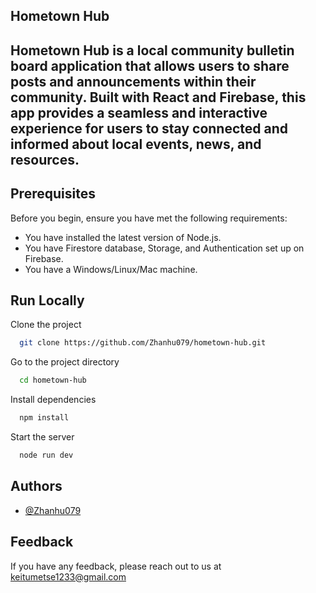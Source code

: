
## Hometown Hub

## Hometown Hub is a local community bulletin board application that allows users to share posts and announcements within their community. Built with React and Firebase, this app provides a seamless and interactive experience for users to stay connected and informed about local events, news, and resources.




## Prerequisites
Before you begin, ensure you have met the following requirements:
* You have installed the latest version of Node.js.
* You have Firestore database, Storage, and Authentication set up on Firebase.
* You have a Windows/Linux/Mac machine.
## Run Locally

Clone the project

```bash
  git clone https://github.com/Zhanhu079/hometown-hub.git
```

Go to the project directory

```bash
  cd hometown-hub
```

Install dependencies

```bash
  npm install
```

Start the server

```bash
  node run dev
```


## Authors

- [@Zhanhu079](https://www.github.com/Zhanhu079)


## Feedback

If you have any feedback, please reach out to us at keitumetse1233@gmail.com


